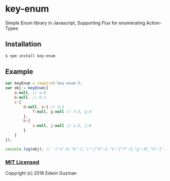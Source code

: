 # key-enum
Simple Enum library in Javascript, Supporting Flux for enumerating Action-Types

## Installation

```sh
$ npm install key-enum
```

## Example

```js
var keyEnum = require('key-enum');
var obj = keyEnum({
    a:null, // a:0
    b:null, // b:1
    c:{
        d:null, e:{ // d:2
            f:null, g:null // f:3, g:4
        },
        h:{
            i:null, j:null // i:5, j:6
        }
    }
});

console.log(obj); // '{"a":0,"b":1,"c":{"d":2,"e":{"f":3,"g":4},"h":{"i":5,"j":6}}}'
```

### [MIT Licensed](LICENSE)
Copyright (c) 2016 Edwin Guzman